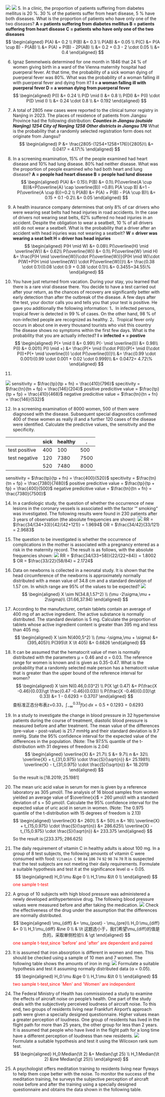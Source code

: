 ![](图像/1.png)
![](图像/2.png)
5. In a clinic, the proportion of patients suffering from diabetes mellitus is 20 %. 30 % of the patients suffer from heart disease, 5 % have both diseases. What is the proportion of patients who have only one of the two diseases?
**A = patients suffering from diabetes mellitus 
B = patients suffering from heart disease
C = patients who have only one of the two diseases**
$$
\begin{aligned}
    P(A) &= 0.2 \\
    P(B) &= 0.3 \\
    P(AB) &=  0.05 \\
    P(C) &= P(A \cup B) - P(AB) \\
    &= P(A) + P(B) - 2P(AB) \\
    &= 0.2 + 0.3 - 2 \cdot 0.05 \\
    &= 0.4 
\end{aligned}
$$

6. Ignaz Semmelweis determined for one month in 1846 that 24 % of women giving birth in a ward of the Vienna maternity hospital had puerperal fever. At that time, the probability of a sick woman dying of puerperal fever was 80%. What was the probability of a woman falling ill with puerperal fever and dying from it?
**I = a woman falling ill with puerperal fever
D = a woman dying from puerperal fever**
$$
\begin{aligned}
    P(I) &= 0.24 \\
    P(D \mid I) &= 0.8 \\
    P(DI) &= P(I) \cdot P(D \mid I) \\
    &= 0.24 \cdot 0.8 \\
    &= 0.192
\end{aligned}
$$

7. A total of 2805 new cases were reported to the clinical tumor registry in Nanjing in 2023. The places of residence of patients from Jiangsu Province had the following distribution:
***Counties in Jiangsu (outside Nanjing) 1254 
City of Nanjing 1258
Other districts in Jiangsu 176***
What is the probability that a randomly selected registration form does not originate from Jiangsu?
$$
\begin{aligned}
    P &= \frac{2805-(1254+1258+176)}{2805}\\
    &= 0.0417 = 4.17\%
\end{aligned}
$$

8. In a screening examination, 15% of the people examined had heart disease and 10% had lung disease. 80% had neither disease. What was the proportion of people examined who had both heart and lung disease?
**A = people had heart disease
B = people had lund disease**
$$
\begin{aligned}
    P(A) &= 0.15\\
    P(B) &= 0.1\\
    P(\overline{A \cup B})&=P(\overline{A} \cap \overline{B}) =0.8\\
    P(A \cup B) &=1 - P(\overline{A \cup B})=0.2 \\
    P(AB) &= P(A) + P(B) - P(A \cup B)\\
    &= 0.15 + 0.1 -0.2\\
    &= 0.05
\end{aligned}
$$

9. A health insurance company determines that only 8% of car drivers who were wearing seat belts had head injuries in road accidents. In the case of drivers not wearing seat belts, 62% suffered no head injuries in an accident.
Despite the obligation to wear a seatbelt, 10 % of all drivers still do not wear a seatbelt.
What is the probability that a driver after an accident with head injuries was not wearing a seatbelt?
**W = driver was wearing a seat belt
H = driver has head injuries**
$$
\begin{aligned}
    P(H \mid W) &= 0.08\\
    P(\overline{H} \mid \overline{W}) &= 0.62\\
    P(\overline{W}) &= 0.1\\
    P(\overline{W} \mid H) &= \frac{P(H \mid \overline{W})\cdot P(\overline{W})}{P(H \mid W)\cdot P(W)+P(H \mid \overline{W}) \cdot P(\overline{W})}\\
    &= \frac{0.38 \cdot 0.1}{0.08 \cdot 0.9 + 0.38 \cdot 0.1}\\
    &= 0.3455=34.55\%
\end{aligned}
$$

10.  You have just returned from vacation. During your stay, you learned that there is a rare viral disease there. You decide to have a test carried out after your return, as the chances of recovery are significantly better with early detection than after the outbreak of the disease. A few days after the test, your doctor calls you and tells you that your test is positive. He gave you additionally the following information:
1、In infected persons, tropical fever is detected in 99 % of cases.
On the other hand, 98 % of non-infected people are recognized as healthy.
2、Tropical fever only occurs in about one in every thousand tourists who visit this country
The disease shows no symptoms within the first few days.
What is the probability that you are actually infected?
**I = infected
\+ = postive**
$$
\begin{aligned}
    P(+ \mid I) &= 0.99\\
    P(- \mid \overline{I}) &= 0.98\\
    P(I) &= 0.001\\
    P(I \mid +) &= \frac{P(+ \mid I)\cdot P(I)}{P(+ \mid I)\cdot P(I)+P(+ \mid \overline{I}) \cdot P(\overline{I})}\\
    &= \frac{0.99 \cdot 0.001}{0.99 \cdot 0.001 + 0.02 \cdot 0.999}\\
    &= 0.0472= 4.72\%
\end{aligned}
$$

11. 
![](图像/11.png)
sensitivity = $\frac{tp}{tp + fn} = \frac{410}{796}$
specitivity = $\frac{tn}{tn + fp} = \frac{146}{204}$
positive predicitive value = $\frac{tp}{tp + fp} = \frac{410}{468}$
negative predicitive value = $\frac{tn}{tn + fn} = \frac{146}{532}$

12.  In a screening examination of 8000 women, 500 of them were diagnosed with the disease. Subsequent special diagnostics confirmed 400 of these women as really ill and a further 120 cases of the disease were identified. Calculate the predictive values, the sensitivity and the specificity.

||sick|healthy| .|
|-|-|-|-|
test positive|400|100|500|
test negative|120|7380|7500|
||520|7480|8000|

sensitivity = $\frac{tp}{tp + fn} = \frac{400}{520}$
specitivity = $\frac{tn}{tn + fp} = \frac{7380}{7480}$
positive predicitive value = $\frac{tp}{tp + fp} = \frac{400}{500}$
negative predicitive value = $\frac{tn}{tn + fn} = \frac{7380}{7500}$

14. In a cardiologic study, the question of whether the occurrence of new lesions in the coronary vessels is associated with the factor ‘“ smoking“ was investigated. The following results were found in 230 patients
after 3 years of observation (the absolute frequencies are shown):
![](图像/Snipaste_2024-02-27_08-56-49.png)
RR = $\frac{34/(34+33)}{42/(42+121)} = 1.9694$
OR = $\frac{34/42}{33/121} = 2.9683$

15. The question to be investigated is whether the occurrence of complications in the mother is associated with a pregnancy entered as a risk in the maternity record. The result is as follows, with the absolute
frequencies shown:
![](图像/Snipaste_2024-03-03_19-40-43.png)
RR = $\frac{34/(33+58)}{22/(22+84)} = 1.8002 $
OR = $\frac{33/22}{58/84} = 2.1724$

16. Data on newborns is collected in a neonatal study. It is shown that the head circumference of the newborns is approximately normally distributed with a mean value of 34.8 cm and a standard deviation of 1.57 cm.
In which range are 95% of the values to be expected?
![](图像/Snipaste_2024-03-03_20-21-44.png)
$$
\begin{aligned}
    X \sim N(34.8,1.57^2) \\
    (\mu -2\sigma,\mu + 2\sigma)\\
    (31.66,37.94)
\end{aligned}
$$

17. According to the manufacturer, certain tablets contain an average of 400 mg of an active ingredient. The active substance is normally distributed. The standard deviation is 5 mg. Calculate the proportion of tablets whose active ingredient content is greater than 395 mg and less than 405 mg.
$$
\begin{aligned}
    X \sim N(400,5^2) \\
    (\mu -\sigma,\mu + \sigma) &= (395,405)\\
    P(395\lt X \lt 405) &= 0.6826
\end{aligned}
$$

18. It can be assumed that the hematocrit value of men is normally distributed with the parameters µ = 0.46 and σ = 0.03. The reference range for women is known and is given as 0.35-0.47. What is the probability that a randomly selected male person has a hematocrit value that is greater than the upper bound of the reference interval for women?
$$
\begin{aligned}
    X \sim N(0.46,0.03^2) \\
    P(X \gt 0.47) &= P(\frac{X -0.46}{0.03}\gt \frac{0.47 -0.46}{0.03}) \\
    P(\frac{X -0.46}{0.03}\gt 0.33) &= 1 - 0.6293 = 0.3707
\end{aligned}
$$
查标准正态分布表z=0.33，$\int_{-\infty}^{0.33} f(x) \, dx = 0.5 + 0.1293 = 0.6293$

19. In a study to investigate the change in blood pressure in 32 hypertensive patients during the course of treatment, diastolic blood pressure is measured before and after treatment. The mean value of the differences (pre-value - post-value) is 21.7 mmHg and their standard deviation is 9.7 mmHg. State the 95% confidence interval for the expected value of the differences in the population.
(Note: The 97.5% quantile of the t-distribution with 31 degrees of freedom is 2.04)
$$
\begin{aligned}
    \overline{X} &= 21.7\\
    S &= 9.7\\
    n &= 32\\
    \overline{X} + t_{31,0.975} \cdot \frac{S}{\sqrt{n}} &= 25.1981\\
    \overline{X} - t_{31,0.975} \cdot \frac{S}{\sqrt{n}} &= 18.2019
\end{aligned}
$$
So the result is:$[18.2019;25.1981]$

20. The mean uric acid value in serum for men is given by a reference laboratory as 305 µmol/l. The analysis of 16 blood samples from women yielded an average value of $\overline{x}$ = 260 µmol/l with a standard deviation of s = 50 µmol/l. Calculate the 95% confidence interval for the expected value of uric acid in serum in women.
(Note: The 0.975 quantile of the t-distribution with 15 degrees of freedom is 2.13)
$$
\begin{aligned}
    \overline{X} &= 260\\
    S &= 50\\
    n &= 16\\
    \overline{X} + t_{15,0.975} \cdot \frac{S}{\sqrt{n}} &= 286.625\\
    \overline{X} - t_{15,0.975} \cdot \frac{S}{\sqrt{n}} &= 233.375
\end{aligned}
$$
So the result is:$[233.375;286.625]$

21. The daily requirement of vitamin C in healthy adults is about 100 mg. In a group of 8 test subjects, the following amounts of vitamin C were consumed with food:
`Vitamin C` `90` `84` `106` `74` `92` `98` `74` `70`
It is suspected that the test subjects are not meeting their daily requirements. Formulate a suitable hypothesis and test it at the significance level α = 0.05.
$$
\begin{aligned}
    H_0:\mu &\ge 0 \\
    H_1:\mu &\lt 0 \\
\end{aligned}
$$
<font color=red>one sample t-test</font>

22. A group of 10 subjects with high blood pressure was administered a newly developed antihypertensive
drug. The following blood pressure values were measured before and after taking the medication.
![](图像/22.png)
Check the effectiveness of the drug under the assumption that the differences are normally distributed.
$$
\begin{aligned}
    \mu_{diff} &= \mu_{post} - \mu_{pre}\\
    H_0:\mu_{diff} &= 0 \\
    H_1:\mu_{diff} &\ne 0 \\
    & \lt 这题选小于，我们希望\mu_{diff}的值是负的，采取单侧检验\\ 
    & \gt
\end{aligned}
$$
<font color=red>one sample t-test,since 'before' and 'after' are dependent and paired</font>

23. It is assumed that iron absorption is different in women and men. This should be checked using a sample
of 10 men and 7 women. The following table shows the amounts of iron in mg:
![](图像/23.png)
Formulate a suitable hypothesis and test it assuming normally distributed data (α = 0.05).
$$
\begin{aligned}
    H_0:\mu &\ge 0 \\
    H_1:\mu &\lt 0 \\
\end{aligned}
$$
<font color=red>two sample t-test,since 'Men' and 'Women' are independent</font>

24. The Federal Ministry of Health has commissioned a study to examine the effects of aircraft noise on people’s health. One part of the study deals with the subjectively perceived loudness of aircraft noise. To this end, two groups of residents living near Frankfurt Airport’s approach path were given a specially designed questionnaire. Higher values mean a greater perception of loudness. One group of residents has lived in the flight path for more than 25 years, the other group for less than 2 years. It is assumed that people who have lived in the flight path for a long time have a different perception of loudness than new residents.
![](图像/24.png)
Formulate a suitable hypothesis and test it using the Wilcoxon rank sum test.
$$
\begin{aligned}
    H_0:Median(\lt 2) &= Median(\gt 25) \\
    H_1:Median(\lt 2) &\ne Median(\gt 25)\\
\end{aligned}
$$

25. A psychologist offers meditation training to residents living near flyways to help them cope better with the noise. To monitor the success of the meditation training, he surveys the subjective perception of aircraft noise before and after the training using a specially designed questionnaire and obtains the data shown in the following table.